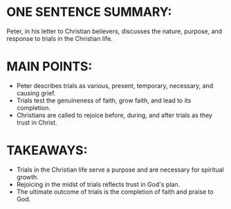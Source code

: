 # ONE SENTENCE SUMMARY:
Peter, in his letter to Christian believers, discusses the nature, purpose, and response to trials in the Christian life.

# MAIN POINTS:
- Peter describes trials as various, present, temporary, necessary, and causing grief.
- Trials test the genuineness of faith, grow faith, and lead to its completion.
- Christians are called to rejoice before, during, and after trials as they trust in Christ.

# TAKEAWAYS:
- Trials in the Christian life serve a purpose and are necessary for spiritual growth.
- Rejoicing in the midst of trials reflects trust in God's plan.
- The ultimate outcome of trials is the completion of faith and praise to God.